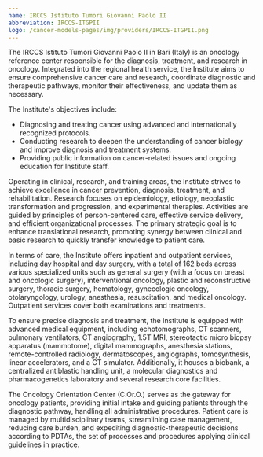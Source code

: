 ```yaml
---
name: IRCCS Istituto Tumori Giovanni Paolo II
abbreviation: IRCCS-ITGPII
logo: /cancer-models-pages/img/providers/IRCCS-ITGPII.png
---
```


The IRCCS Istituto Tumori Giovanni Paolo II in Bari (Italy) is an oncology reference center responsible for the diagnosis, treatment, and research in oncology. Integrated into the regional health service, the Institute aims to ensure comprehensive cancer care and research, coordinate diagnostic and therapeutic pathways, monitor their effectiveness, and update them as necessary.

The Institute's objectives include:
-  Diagnosing and treating cancer using advanced and internationally recognized protocols.
-  Conducting research to deepen the understanding of cancer biology and improve diagnosis and treatment systems.
- Providing public information on cancer-related issues and ongoing education for Institute staff.

Operating in clinical, research, and training areas, the Institute strives to achieve excellence in cancer prevention, diagnosis, treatment, and rehabilitation. Research focuses on epidemiology, etiology, neoplastic transformation and progression, and experimental therapies. Activities are guided by principles of person-centered care, effective service delivery, and efficient organizational processes. The primary strategic goal is to enhance translational research, promoting synergy between clinical and basic research to quickly transfer knowledge to patient care.

In terms of care, the Institute offers inpatient and outpatient services, including day hospital and day surgery, with a total of 162 beds across various specialized units such as general surgery (with a focus on breast and oncologic surgery), interventional oncology, plastic and reconstructive surgery, thoracic surgery, hematology, gynecologic oncology, otolaryngology, urology, anesthesia, resuscitation, and medical oncology. Outpatient services cover both examinations and treatments.

To ensure precise diagnosis and treatment, the Institute is equipped with advanced medical equipment, including echotomographs, CT scanners, pulmonary ventilators, CT angiography, 1.5T MRI, stereotactic micro biopsy apparatus (mammotome), digital mammographs, anesthesia stations, remote-controlled radiology, dermatoscopes, angiographs, tomosynthesis, linear accelerators, and a CT simulator. Additionally, it houses a biobank, a centralized antiblastic handling unit, a molecular diagnostics and pharmacogenetics laboratory and several research core facilities.

The Oncology Orientation Center (C.Or.O.) serves as the gateway for oncology patients, providing initial intake and guiding patients through the diagnostic pathway, handling all administrative procedures. Patient care is managed by multidisciplinary teams, streamlining case management, reducing care burden, and expediting diagnostic-therapeutic decisions according to PDTAs, the set of processes and procedures applying clinical guidelines in practice.
